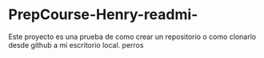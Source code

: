 # PrepCourse-Henry-readmi-
Este proyecto es una prueba de como crear un repositorio o como clonarlo desde github a mi escritorio local.
perros